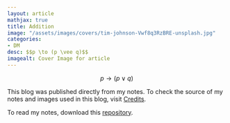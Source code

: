 ```yaml
---
layout: article
mathjax: true
title: Addition
image: "/assets/images/covers/tim-johnson-Vwf8q3RzBRE-unsplash.jpg"
categories:
- DM
desc: $$p \to (p \vee q)$$ 
imagealt: Cover Image for article
---
```


$$p \to (p \vee q)$$





















































































































































































































































































































































































































This blog was published directly from my notes.
To check the source of my notes and images used in this blog, visit <a href="/credits.html" target="_blank">Credits</a>.

To read my notes, download this <a href="https://github.com/bovem/CS" target="blank">repository</a>.